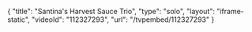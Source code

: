 {
    "title": "Santina's Harvest Sauce Trio",
    "type": "solo",
    "layout": "iframe-static",
    "videoId": "112327293",
    "url": "\/tvpembed\/112327293"
}